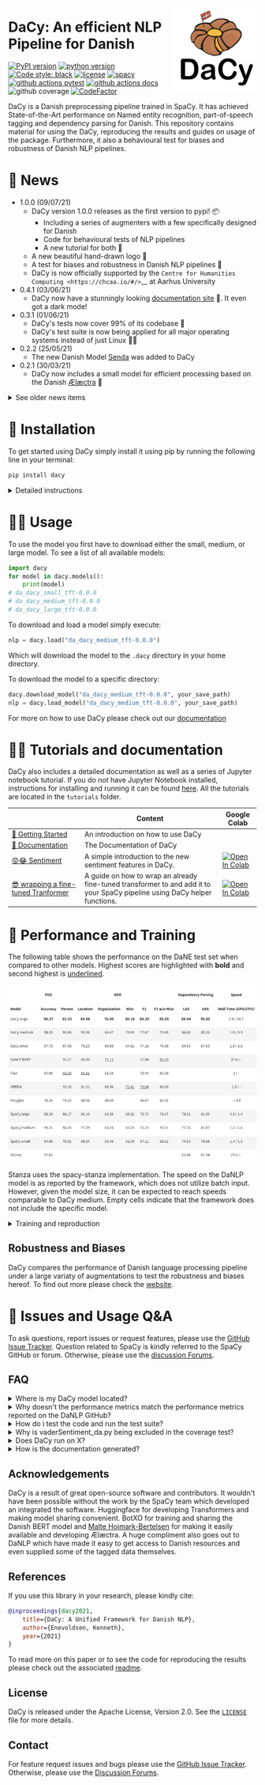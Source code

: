<a href="https://explosion.ai"><img src="img/icon.png" width="175" height="175" align="right" /></a>
# DaCy: An efficient NLP Pipeline for Danish


[![PyPI version](https://badge.fury.io/py/dacy.svg)](https://pypi.org/project/dacy/)
[![python version](https://img.shields.io/badge/Python-%3E=3.7-blue)](https://github.com/centre-for-humanities-computing/DaCy)
[![Code style: black](https://img.shields.io/badge/Code%20Style-Black-black)](https://black.readthedocs.io/en/stable/the_black_code_style.html)
[![license](https://img.shields.io/github/license/centre-for-humanities-computing/DaCy.svg?color=blue)](https://github.com/centre-for-humanities-computing/DaCy)
[![spacy](https://img.shields.io/badge/built%20with-spaCy-09a3d5.svg)](https://spacy.io)
[![github actions pytest](https://github.com/centre-for-humanities-computing/DaCy/actions/workflows/pytest-cov-comment.yml/badge.svg)](https://github.com/centre-for-humanities-computing/Dacy/actions)
[![github actions docs](https://github.com/centre-for-humanities-computing/DaCy/actions/workflows/documentation.yml/badge.svg)](https://centre-for-humanities-computing.github.io/DaCy/)
![github coverage](https://img.shields.io/endpoint?url=https://gist.githubusercontent.com/kennethenevoldsen/raw/badge-dacy-pytest-coverage.json)
[![CodeFactor](https://www.codefactor.io/repository/github/centre-for-humanities-computing/dacy/badge)](https://www.codefactor.io/repository/github/centre-for-humanities-computing/dacy)
<!-- 
[![Known Vulnerabilities](https://snyk.io/test/github/KennethEnevoldsen/DaCy/badge.svg)](https://snyk.io/test/github/KennethEnevoldsen/DaCy)
<a href="https://doi.org/10.21105/joss.03153"><img alt="JOSS paper" src="https://joss.theoj.org/papers/10.21105/joss.03153/status.svg"></a>
<img alt="PyPI - Python Version" src="https://img.shields.io/pypi/pyversions/trunajod">
[![Github All Releases](https://img.shields.io/github/downloads/centre-for-humanities-computing/dacy/total.svg)]()

-->

DaCy is a Danish preprocessing pipeline trained in SpaCy. It has achieved State-of-the-Art performance on Named entity recognition, part-of-speech tagging and dependency parsing for Danish. This repository contains material for using the DaCy, reproducing the results and guides on usage of the package. Furthermore, it also a behavioural test for biases and robustness of Danish NLP pipelines.

<!--
EASTER EGG:
https://www.youtube.com/watch?v=E7WQ1tdxSqI
-->


# 📰 News
- 1.0.0 (09/07/21)
  - DaCy version 1.0.0 releases as the first version to pypi! 📦
    - Including a series of augmenters with a few specifically designed for Danish
    - Code for behavioural tests of NLP pipelines
    - A new tutorial for both 📖
  <!-- - The first paper on DaCy; check it out as a preprint [here](missing) and [code](papers/DaCy-A-Unified-Framework-for-Danish-NLP/readme.md) for reproducing it! 🌟 -->
  - A new beautiful hand-drawn logo 🤩
  - A test for biases and robustness in Danish NLP pipelines 🧐
  - DaCy is now officially supported by the `Centre for Humanities Computing <https://chcaa.io/#/>`__ at Aarhus University
- 0.4.1 (03/06/21)
  - DaCy now have a stunningly looking [documentation site](https://centre-for-humanities-computing.github.io/DaCy/) 🌟. It even got a dark mode!
- 0.3.1 (01/06/21)
  - DaCy's tests now cover 99% of its codebase 🎉
  - DaCy's test suite is now being applied for all major operating systems instead of just Linux 👩‍💻
- 0.2.2 (25/05/21)
  - The new Danish Model [Senda](https://github.com/ebanalyse/senda) was added to DaCy
- 0.2.1 (30/03/21)
  - DaCy now includes a small model for efficient processing based on the Danish [Ælæctra](https://sprogteknologi.dk/dataset/918158b9-ac6b-4484-a44a-4e3de386dfca) 🏃

<details>
  <summary>See older news items</summary>

- 0.1.1 (24/03/21)
  - DaCy included a wrapped version of major Danish sentiment analysis software including the models by [DaNLP](https://github.com/alexandrainst/danlp). As well as code for wrapping any sequence classification model into its pipeline 🤩
  - Tutorials is added to introduce the above functionality
- 0.0.1 (25/02/21)
  - DaCy launches with a medium-sized and a large language model obtaining state-of-the-art on Named entity recognition, part-of-speech tagging and dependency parsing for Danish 🇩🇰

</details>


# 🔧 Installation
To get started using DaCy simply install it using pip by running the following line in your terminal:
```bash
pip install dacy
```

<details>
  <summary>Detailed instructions</summary>

  The default installation of DaCy does not install danlp as it have a lot dependencies which might collide with your packages you might wish to use. DaCy only uses danlp, for downloading its wrapped models for sentiment.
  If you wish to install DaNLP as well simply run:

  ```bash
  pip install dacy[all]
  ```

  ### Install from source
  ```
  git clone https://github.com/centre-for-humanities-computing/DaCy.git
  cd DaCy
  pip install .
  ```

</details>


# 👩‍💻 Usage
To use the model you first have to download either the small, medium, or large model. To see a list of all available models:

```python
import dacy
for model in dacy.models():
    print(model)
# da_dacy_small_tft-0.0.0
# da_dacy_medium_tft-0.0.0
# da_dacy_large_tft-0.0.0
```

To download and load a model simply execute:
```python
nlp = dacy.load("da_dacy_medium_tft-0.0.0")
```

Which will download the model to the `.dacy` directory in your home directory. 


To download the model to a specific directory:
```python
dacy.download_model("da_dacy_medium_tft-0.0.0", your_save_path)
nlp = dacy.load_model("da_dacy_medium_tft-0.0.0", your_save_path)
```

For more on how to use DaCy please check out our [documentation](https://centre-for-humanities-computing.github.io/DaCy/)

# 👩‍🏫 Tutorials and documentation

DaCy also includes a detailed documentation as well as a series of Jupyter notebook tutorial. If you do not have Jupyter Notebook installed, instructions for installing and running it can be found [here]( http://jupyter.org/install). All the tutorials are located in the `tutorials` folder.

|                                                                                                                                                      | Content                                                                                                                    | Google Colab                                                                                                                                                                                                       |
| ---------------------------------------------------------------------------------------------------------------------------------------------------- | -------------------------------------------------------------------------------------------------------------------------- | ------------------------------------------------------------------------------------------------------------------------------------------------------------------------------------------------------------------ |
| [🌟 Getting Started](https://centre-for-humanities-computing.github.io/DaCy/usingdacy.html)                                                                         | An introduction on how to use DaCy                                                                                         |                                                                                                                                                                                                                    |
| [📖 Documentation](https://centre-for-humanities-computing.github.io/DaCy/)                                                                                         | The Documentation of DaCy                                                                                                  |                                                                                                                                                                                                                    |
| [😡😂 Sentiment](https://github.com/centre-for-humanities-computing/DaCy/blob/main/tutorials/dacy-sentiment.ipynb)                                                   | A simple introduction to the new sentiment features in DaCy.                                                               | [![Open In Colab](https://colab.research.google.com/assets/colab-badge.svg)](https://colab.research.google.com/github/centre-for-humanities-computing/DaCy/blob/main/tutorials/dacy-sentiment.ipynb)                             |
| [😎 wrapping a fine-tuned Tranformer](https://github.com/centre-for-humanities-computing/DaCy/blob/main/tutorials/dacy-wrapping-a-classification-transformer.ipynb) | A guide on how to wrap an already fine-tuned transformer to and add it to your SpaCy pipeline using DaCy helper functions. | [![Open In Colab](https://colab.research.google.com/assets/colab-badge.svg)](https://colab.research.google.com/github/centre-for-humanities-computing/DaCy/blob/main/tutorials/dacy-wrapping-a-classification-transformer.ipynb) |



# 🦾 Performance and Training

The following table shows the performance on the DaNE test set when compared to other models. Highest scores are highlighted with **bold** and second highest is <ins>underlined</ins>. 

<div align="center"><img src="img/perf.png"/></div>

Stanza uses the spacy-stanza implementation. The speed on the DaNLP model is as reported by the framework, which does not utilize batch input. However, given the model size, it can be expected to reach speeds comparable to DaCy medium. Empty cells indicate that the framework does not include the specific model.

<details>
  <summary> Training and reproduction </summary>

the folder `training` contains a SpaCy project which will allow for a reproduction of the results. This folder also includes the evaluation metrics on DaNE and scripts for downloading the required data. For more information please see the training [readme](training/readme.md).

Want to learn more about how DaCy initially came to be, check out this [blog post](https://www.kennethenevoldsen.com/post/new-fast-and-efficient-state-of-the-art-in-danish-nlp/).

</details>

## Robustness and Biases
DaCy compares the performance of Danish language processing pipeline under a large variaty of augmentations to test the robustness and biases hereof. To find out more please check the [website](missing).

# 🤔 Issues and Usage Q&A

To ask questions, report issues or request features, please use the [GitHub Issue Tracker](https://github.com/centre-for-humanities-computing/DaCy/issues). Question related to SpaCy is kindly referred to the SpaCy GitHub or forum.  Otherwise, please use the [discussion Forums](https://github.com/centre-for-humanities-computing/DaCy/discussions).

## FAQ


<details>
  <summary>Where is my DaCy model located?</summary>

  To figure out where your DaCy model is located you can always use:

  ```python
  where_is_my_dacy()
  ```

</details>

<details>
  <summary>Why doesn't the performance metrics match the performance metrics reported on the DaNLP GitHub?</summary>

The performance metrics by DaNLP gives the model the 'gold standard' tokenization of the dataset as opposed to having the pipeline tokenize the text itself. This allows for comparison of the models on an even ground regardless of their tokenizer but inflated the performance in general. DaCy on the other hand reports the performance metrics using a tokenizer this makes the result closer to something you would see on a real dataset and does reflect how tokenization influence your performance. All models tested was tested either using their own tokenizer or SpaCy Danish tokenizer depending on which performed the best. All models except Stanza and Polyglot were found to perform best with the SpaCy tokenizer.
</details>

</details>

<details>
  <summary>How do i test the code and run the test suite?</summary>


DaCy comes with an extensive test suite. In order to run the tests, you'll usually want to clone the repository and build DaCy from the source. This will also install the required development dependencies and test utilities defined in the requirements.txt.


```
pip install -r requirements.txt
pip install pytest

python -m pytest
```

which will run all the test in the `dacy/tests` folder.

To run a specific test for instance if you wish to run the test on the readability functions, you can run:

```
python -m pytest dacy/tests/test_readability.py
```

**Code Coverage**
If you want to check code coverage as well you can run the following:
```
pip install pytest-cov

python -m pytest--cov=.
```


</details>


<details>
  <summary>Why is vaderSentiment_da.py being excluded in the coverage test?</summary>

  It is excluded as the functionality is intended to move to another repository called sentida2, which is currently under development.
  
</details>


<details>
  <summary>Does DaCy run on X?</summary>

  DaCy is intended to run on all major OS, this includes Windows (latest version), MacOS (Catalina) and the latest version of Linux (Ubuntu). Below you can see if DaCy passes its test suite for the system of interest. The first one indicated Linux. Please note these are only the systems DaCy is being actively tested on, if you run on a similar system (e.g. an earlier version of Linux) DaCy will likely run there as well.

| Operating System | Status                                                                                                                                                                                                                  |
| ---------------- | ----------------------------------------------------------------------------------------------------------------------------------------------------------------------------------------------------------------------- |
| Ubuntu (Latest)  | [![github actions pytest ubuntu](https://github.com/centre-for-humanities-computing/DaCy/actions/workflows/pytest-cov-comment.yml/badge.svg)](https://github.com/centre-for-humanities-computing/DaCy/actions/workflows/pytest-cov-comment.yml)     |
| MacOS (Catalina) | [![github actions pytest catalina](https://github.com/centre-for-humanities-computing/DaCy/actions/workflows/pytest_mac_catalina.yml/badge.svg)](https://github.com/centre-for-humanities-computing/DaCy/actions/workflows/pytest_mac_catalina.yml) |
| Windows (Latest) | [![github actions pytest windows](https://github.com/centre-for-humanities-computing/DaCy/actions/workflows/pytest_windows.yml/badge.svg)](https://github.com/centre-for-humanities-computing/DaCy/actions/workflows/pytest_windows.yml)            |

  
</details>


<details>
  <summary>How is the documentation generated?</summary>

  DaCy uses [sphinx](https://www.sphinx-doc.org/en/master/index.html) to generate documentation. It uses the [Furo](https://github.com/pradyunsg/furo) theme with a custom styling.

  To make the documentation you can run:
  
  ```
  # install sphinx, themes and extensions
  pip install sphinx furo sphinx-copybutton sphinxext-opengraph

  # generate html from documentations

  make -C docs html
  ```
  
</details>




## Acknowledgements
DaCy is a result of great open-source software and contributors. It wouldn't have been possible without the work by the SpaCy team which developed an integrated the software. Huggingface for developing Transformers and making model sharing convenient. BotXO for training and sharing the Danish BERT model and [Malte Hojmark-Bertelsen](https://github.com/MalteHB) for making it easily available and developing Ælæctra. A huge compliment also goes out to DaNLP which have made it easy to get access to Danish resources and even supplied some of the tagged data themselves.

## References

If you use this library in your research, please kindly cite:

```bibtex
@inproceedings{dacy2021,
    title={DaCy: A Unified Framework for Danish NLP},
    author={Enevoldsen, Kenneth},
    year={2021}
}
```

To read more on this paper or to see the code for reproducing the results please check out the associated [readme](papers/DaCy-A-Unified-Framework-for-Danish-NLP/readme.md).


## License

DaCy is released under the Apache License, Version 2.0. See the [`LICENSE`](https://github.com/centre-for-humanities-computing/DaCy/blob/main/LICENSE) file for more details.

## Contact
For feature request issues and bugs please use the [GitHub Issue Tracker](https://github.com/centre-for-humanities-computing/DaCy/issues). Otherwise, please use the [Discussion Forums](https://github.com/centre-for-humanities-computing/DaCy/discussions).

<!--
if we want a linkedin / twitter at some point
[<img align="left" alt="KCEnevoldsen | Twitter" width="22px" src="https://cdn.jsdelivr.net/npm/simple-icons@v3/icons/twitter.svg" />][twitter]
[<img align="left" alt="KennethEnevoldsen | LinkedIn" width="22px" src="https://cdn.jsdelivr.net/npm/simple-icons@v3/icons/linkedin.svg" />][linkedin] 

<br />

</details>

[twitter]: https://twitter.com/KCEnevoldsen
[linkedin]: https://www.linkedin.com/in/kennethenevoldsen/
-->
